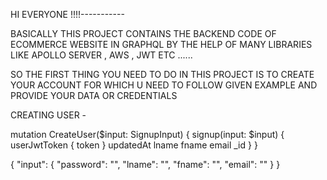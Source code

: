 HI EVERYONE !!!!-----------

BASICALLY THIS PROJECT CONTAINS THE BACKEND CODE OF ECOMMERCE WEBSITE IN GRAPHQL BY THE HELP OF MANY LIBRARIES LIKE APOLLO SERVER , AWS , JWT ETC ......

SO THE FIRST THING YOU NEED TO DO IN THIS PROJECT IS TO CREATE YOUR ACCOUNT FOR WHICH U NEED TO FOLLOW GIVEN EXAMPLE AND PROVIDE YOUR DATA OR CREDENTIALS

CREATING USER -

mutation CreateUser($input: SignupInput) {
signup(input: $input) {
userJwtToken {
token
}
updatedAt
lname
fname
email
\_id
}
}

{
"input": {
"password": "",
"lname": "",
"fname": "",
"email": ""
}
}
